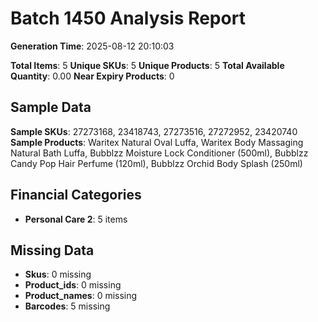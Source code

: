 # Batch 1450 Analysis Report

**Generation Time**: 2025-08-12 20:10:03

**Total Items**: 5
**Unique SKUs**: 5
**Unique Products**: 5
**Total Available Quantity**: 0.00
**Near Expiry Products**: 0

## Sample Data
**Sample SKUs**: 27273168, 23418743, 27273516, 27272952, 23420740
**Sample Products**: Waritex Natural Oval Luffa, Waritex Body Massaging Natural Bath Luffa, Bubblzz Moisture Lock Conditioner (500ml), Bubblzz Candy Pop Hair Perfume (120ml), Bubblzz Orchid Body Splash (250ml)

## Financial Categories
- **Personal Care 2**: 5 items

## Missing Data
- **Skus**: 0 missing
- **Product_ids**: 0 missing
- **Product_names**: 0 missing
- **Barcodes**: 5 missing
